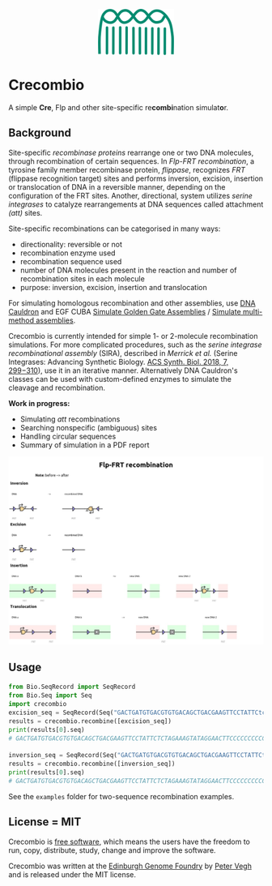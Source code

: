 <p align="center">
<img alt="Crecombio logo" title="GeneAlloy" src="https://raw.githubusercontent.com/Edinburgh-Genome-Foundry/Crecombio/main/images/crecombio.png" width="150">
</p>


# Crecombio

A simple **Cre**, Flp and other site-specific re**combi**nation simulat**o**r.


## Background

Site-specific *recombinase proteins* rearrange one or two DNA molecules, through recombination 
of certain sequences. In *Flp-FRT recombination*, a tyrosine family member recombinase protein, *flippase*, recognizes *FRT* (flippase recognition target) sites and performs inversion, excision, insertion or translocation of DNA in a reversible manner, depending on the configuration of the FRT sites. Another, directional, system utilizes *serine integrases* to catalyze rearrangements at DNA sequences called attachment *(att)* sites.

Site-specific recombinations can be categorised in many ways:
- directionality: reversible or not
- recombination enzyme used
- recombination sequence used
- number of DNA molecules present in the reaction and number of recombination sites in each molecule
- purpose: inversion, excision, insertion and translocation

For simulating homologous recombination and other assemblies, use [DNA Cauldron](https://github.com/Edinburgh-Genome-Foundry/dnacauldron) and EGF CUBA [Simulate Golden Gate Assemblies](https://cuba.genomefoundry.org/simulate_gg_assemblies) / [Simulate multi-method assemblies](https://cuba.genomefoundry.org/simulate_multi_method_assemblies).

Crecombio is currently intended for simple 1- or 2-molecule recombination simulations. For more complicated procedures, such as the *serine integrase recombinational assembly* (SIRA), described in *Merrick et al.* (Serine Integrases: Advancing Synthetic Biology. [ACS Synth. Biol. 2018, 7, 299−310](https://pubs.acs.org/doi/10.1021/acssynbio.7b00308)), use it in an iterative manner. Alternatively DNA Cauldron's classes can be used with custom-defined enzymes to simulate the cleavage and recombination.


**Work in progress:**
- Simulating *att* recombinations
- Searching nonspecific (ambiguous) sites
- Handling circular sequences
- Summary of simulation in a PDF report

<p align="center">
<img alt="Flp/FRT recombination" title="Flp/FRT recombination" src="https://raw.githubusercontent.com/Edinburgh-Genome-Foundry/Crecombio/main/images/crecombio_plot.jpg" width="1000">
</p>

## Usage

```python
from Bio.SeqRecord import SeqRecord
from Bio.Seq import Seq
import crecombio
excision_seq = SeqRecord(Seq("GACTGATGTGACGTGTGACAGCTGACGAAGTTCCTATTCtctagaaaGtATAGGAACTTCAAAAAAAAAAAAAAAAAAAAAAGAAGTTCCTATTCtctagaaaGtATAGGAACTTCCCCCCCCCCCCCCCCCCCCCCCCCCCC".upper()))
results = crecombio.recombine([excision_seq])
print(results[0].seq)
# GACTGATGTGACGTGTGACAGCTGACGAAGTTCCTATTCTCTAGAAAGTATAGGAACTTCCCCCCCCCCCCCCCCCCCCCCCCCCCC

inversion_seq = SeqRecord(Seq("GACTGATGTGACGTGTGACAGCTGACGAAGTTCCTATTCtctagaaaGtATAGGAACTTCAAAAAAAAAAAAAGGGGGGGGGGGGGAAGTTCCTATaCtttctagaGAATAGGAACTTCCCCCCCCCCCCCCCCCCCCCCCCCCCC".upper()))
results = crecombio.recombine([inversion_seq])
print(results[0].seq)
# GACTGATGTGACGTGTGACAGCTGACGAAGTTCCTATTCTCTAGAAAGTATAGGAACTTCCCCCCCCCCCCCTTTTTTTTTTTTTGAAGTTCCTATACTTTCTAGAGAATAGGAACTTCCCCCCCCCCCCCCCCCCCCCCCCCCCC
```

See the ``examples`` folder for two-sequence recombination examples.


## License = MIT

Crecombio is [free software](https://www.gnu.org/philosophy/free-sw.en.html), which means the users have the freedom to run, copy, distribute, study, change and improve the software.

Crecombio was written at the [Edinburgh Genome Foundry](https://edinburgh-genome-foundry.github.io/) by [Peter Vegh](https://github.com/veghp) and is released under the MIT license.
